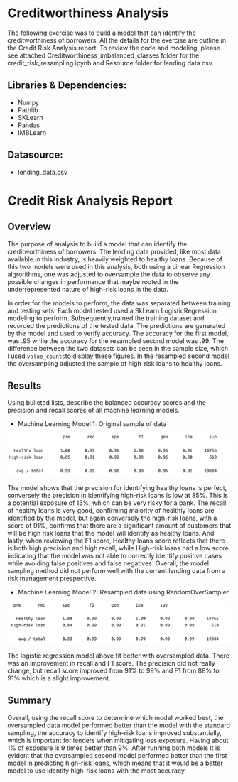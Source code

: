 # Creditworthiness Analysis
The following exercise was to build a model that can identify the creditworthiness of borrowers. All the details for the exercise are outline in the Credit Risk Analysis report.
To review the code and modeling, please see attached Creditworthiness_imbalanced_classes folder for the credit_risk_resampling.ipynb and Resource folder for lending data csv.

## Libraries & Dependencies:
* Numpy
* Pathlib
* SKLearn
* Pandas
* IMBLearn
  
## Datasource:
* lending_data.csv

# Credit Risk Analysis Report

## Overview 

The purpose of analysis to build a model that can identify the creditworthiness of borrowers. The lending data provided, like most data available in this industry, is heavily weighted to healthy loans. Because of this two models were used in this analysis, both using a Linear Regression algrorithms, one was adjusted to oversample the data to observe any possible changes in performance that maybe rooted in the underrepresented nature of high-risk loans in the data. 

In order for the models to perform, the data was separated between training and testing sets. Each model tested used a SkLearn LogisticRegression modeling to perform. Subsequently,trained the training dataset and recorded the predictions of the tested data. The predictions are generated by the model and used to verify accuracy. The accuracy for the first model, was .95 while the accuracy for the resampled second model was .99. The difference between the two datasets can be seen in the sample size, which I used `value_counts`to display these figures. In the resampled second model the oversampling adjusted the sample of high-risk loans to healthy loans.

## Results

Using bulleted lists, describe the balanced accuracy scores and the precision and recall scores of all machine learning models.

* Machine Learning Model 1:
Original sample of data 

!['Model 1'](model1.png)

The model shows that the precision for identifying healthy loans is perfect, conversely the precision in identifying high-risk loans is low at 85%. This is a potential exposure of 15%, which can be very risky for a bank. The recall of healthy loans is very good, confirming majority of healthly loans are identified by the model, but again conversely the high-risk loans, with a score of 91%, confirms that there are a significant amount of customers that will be high risk loans that the model will identify as healthy loans. And lastly, when reviewing the F1 score, Healthy loans score reflects that there is both high precision and high recall, while High-risk loans had a low score indicating that the model was not able to correctly identify positive cases while avoiding false positives and false negatives. Overall, the model sampling method did not perform well with the current lending data from a risk management prespective.

* Machine Learning Model 2:
Resampled data using RandomOverSampler

!['Model 2'](model2.png)

The logistic regression model above fit better with oversampled data. There was an improvement in recall and F1 score. The precision did not really change, but recall score improved from 91% to 99% and F1 from 88% to 91% which is a slight improvement. 

## Summary

Overall, using the recall score to determine which model worked best, the oversampled data model performed better than the model with the standard sampling, the accuracy to identify high-risk loans improved substantially, which is important for lenders when mitigating loss exposure. Having about 1% of exposure is 9 times better than 9%. After running both models it is evident that the oversampled second model performed better than the first model in predicting high-risk loans, which means that it would be a better model to use identify high-risk loans with the most accuracy.
